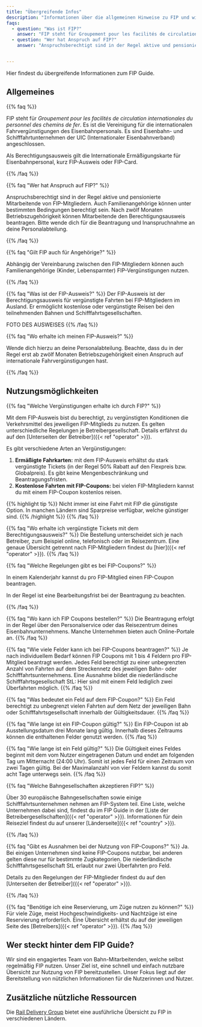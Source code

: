 ```yaml
---
title: "Übergreifende Infos"
description: "Informationen über die allgemeinen Hinweise zu FIP und wie FIP in Anspruch genommen werden kann."
faqs:
  - question: "Was ist FIP?"
    answer: "FIP steht für Groupement pour les facilités de circulation internationales du personnel des chemins de fer ..."
  - question: "Wer hat Anspruch auf FIP?"
    answer: "Anspruchsberechtigt sind in der Regel aktive und pensionierte Mitarbeitende ..."


---
```


Hier findest du übergreifende Informationen zum FIP Guide.

## Allgemeines

{{% faq %}}

FIP steht für _Groupement pour les facilités de circulation internationales du personnel des chemins de fer_. Es ist die Vereinigung für die internationalen Fahrvergünstigungen des Eisenbahnpersonals.
Es sind Eisenbahn- und Schifffahrtunternehmen der UIC (Internationaler Eisenbahnverband) angeschlossen.

Als Berechtigungsausweis gilt die Internationale Ermäßigungskarte für Eisenbahnpersonal, kurz FIP-Ausweis oder FIP-Card.

{{% /faq %}}

{{% faq "Wer hat Anspruch auf FIP?" %}}

Anspruchsberechtigt sind in der Regel aktive und pensionierte Mitarbeitende von FIP-Mitgliedern. Auch Familienangehörige können unter bestimmten Bedingungen berechtigt sein.
Nach zwölf Monaten Betriebszugehörigkeit können Mitarbeitende den Berechtigungsausweis beantragen.
Bitte wende dich für die Beantragung und Inanspruchnahme an deine Personalabteilung.

{{% /faq %}}

{{% faq "Gilt FIP auch für Angehörige?" %}}

Abhängig der Vereinbarung zwischen den FIP-Mitgliedern können auch Familienangehörige (Kinder, Lebensparnter) FIP-Vergünstigungen nutzen.

{{% /faq %}}

{{% faq "Was ist der FIP-Ausweis?" %}}
Der FIP-Ausweis ist der Berechtigungsausweis für vergünstigte Fahrten bei FIP-Mitgliedern im Ausland.
Er ermöglicht kostenlose oder vergünstigte Reisen bei den teilnehmenden Bahnen und Schifffahrtsgesellschaften.

FOTO DES AUSWEISES
{{% /faq %}}

{{% faq "Wo erhalte ich meinen FIP-Ausweis?" %}}

Wende dich hierzu an deine Personalabteilung.
Beachte, dass du in der Regel erst ab zwölf Monaten Betriebszugehörigkeit einen Anspruch auf internationale Fahrvergünstigungen hast.

{{% /faq %}}

## Nutzungsmöglichkeiten

{{% faq "Welche Vergünstigungen erhalte ich durch FIP?" %}}

Mit dem FIP-Ausweis bist du berechtigt, zu vergünstigten Konditionen die Verkehrsmittel des jeweiligen FIP-Mitglieds zu nutzen.
Es gelten unterschiedliche Regelungen je Betreibergesellschaft. Details erfährst du auf den [Unterseiten der Betreiber]({{< ref "operator" >}}).

Es gibt verschiedene Arten an Vergünstigungen:
1. **Ermäßigte Fahrkarten:** mit dem FIP-Ausweis erhältst du stark vergünstigte Tickets (in der Regel 50% Rabatt auf den Flexpreis bzw. Globalpreis). Es gibt keine Mengenbeschränkung und Beantragungsfristen.
2. **Kostenlose Fahrten mit FIP-Coupons:** bei vielen FIP-Mitgliedern kannst du mit einem FIP-Coupon kostenlos reisen.

{{% highlight tip %}}
Nicht immer ist eine Fahrt mit FIP die günstigste Option. In manchen Ländern sind Sparpreise verfügbar, welche günstiger sind.
{{% /highlight %}}
{{% /faq %}}

{{% faq "Wo erhalte ich vergünstigte Tickets mit dem Berechtigungsausweis?" %}}
Die Bestellung unterscheidet sich je nach Betreiber, zum Beispiel online, telefonisch oder im Reisezentrum.
Eine genaue Übersicht getrennt nach FIP-Mitgliedern findest du [hier]({{< ref "operator" >}}).
{{% /faq %}}

{{% faq "Welche Regelungen gibt es bei FIP-Coupons?" %}}

In einem Kalenderjahr kannst du pro FIP-Mitglied einen FIP-Coupon beantragen.

In der Regel ist eine Bearbeitungsfrist bei der Beantragung zu beachten.

{{% /faq %}}

{{% faq "Wo kann ich FIP Coupons bestellen?" %}}
Die Beantragung erfolgt in der Regel über den Personalservice oder das Reisezentrum deines Eisenbahnunternehmens. Manche Unternehmen bieten auch Online-Portale an.
{{% /faq %}}

{{% faq "Wie viele Felder kann ich bei FIP-Coupons beantragen?" %}}
Je nach individuellem Bedarf können FIP Coupons mit 1 bis 4 Feldern pro FIP-Mitglied beantragt werden.
Jedes Feld berechtigt zu einer unbegrenzten Anzahl von Fahrten auf dem Streckennetz des jeweiligen Bahn- oder Schifffahrtsunternehmens.
Eine Ausnahme bildet die niederländische Schifffahrtsgesellschaft StL: Hier sind mit einem Feld lediglich zwei Überfahrten möglich.
{{% /faq %}}

{{% faq "Was bedeutet ein Feld auf dem FIP-Coupon?" %}}
Ein Feld berechtigt zu unbegrenzt vielen Fahrten auf dem Netz der jeweiligen Bahn oder Schifffahrtsgesellschaft innerhalb der Gültigkeitsdauer.
{{% /faq %}}

{{% faq "Wie lange ist ein FIP-Coupon gültig?" %}}
Ein FIP-Coupon ist ab Ausstellungsdatum drei Monate lang gültig. Innerhalb dieses Zeitraums können die enthaltenen Felder genutzt werden.
{{% /faq %}}

{{% faq "Wie lange ist ein Feld gültig?" %}}
Die Gültigkeit eines Feldes beginnt mit dem vom Nutzer eingetragenen Datum und endet am folgenden Tag um Mitternacht (24:00 Uhr).
Somit ist jedes Feld für einen Zeitraum von zwei Tagen gültig.
Bei der Maximalanzahl von vier Feldern kannst du somit acht Tage unterwegs sein.
{{% /faq %}}

{{% faq "Welche Bahngesellschaften akzeptieren FIP?" %}}

Über 30 europäische Bahngesellschaften sowie einige Schifffahrtsunternehmen nehmen am FIP-System teil. Eine Liste, welche Unternehmen dabei sind, findest du im FIP Guide in der [Liste der Betreibergesellschaften]({{< ref "operator" >}}).
Informationen für dein Reiseziel findest du auf unserer [Länderseite]({{< ref "country" >}}).

{{% /faq %}}

{{% faq "Gibt es Ausnahmen bei der Nutzung von FIP-Coupons?" %}}
Ja. Bei einigen Unternehmen sind keine FIP-Coupons nutzbar, bei anderen gelten diese nur für bestimmte Zugkategorien.
Die niederländische Schifffahrtsgesellschaft StL erlaubt nur zwei Überfahrten pro Feld.

Details zu den Regelungen der FIP-Mitglieder findest du auf den [Unterseiten der Betreiber]({{< ref "operator" >}}).

{{% /faq %}}

{{% faq "Benötige ich eine Reservierung, um Züge nutzen zu können?" %}}
Für viele Züge, meist Hochgeschwindigkeits- und Nachtzüge ist eine Reservierung erforderlich. Eine Übersicht erhältst du auf der jeweiligen Seite des [Betreibers]({{< ref "operator" >}}).
{{% /faq %}}

## Wer steckt hinter dem FIP Guide?

Wir sind ein engagiertes Team von Bahn-Mitarbeitenden, welche selbst regelmäßig FIP nutzen.
Unser Ziel ist, eine schnell und einfach nutzbare Übersicht zur Nutzung von FIP bereitzustellen.
Unser Fokus liegt auf der Bereitstellung von nützlichen Informationen für die Nutzerinnen und Nutzer.

## Zusätzliche nützliche Ressourcen

Die [Rail Delivery Group](https://www.raildeliverygroup.com/rst/europe-and-fip.html) bietet eine ausführliche Übersicht zu FIP in verschiedenen Ländern.
